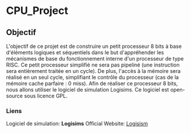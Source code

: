 # CPU_Project
## Objectif
L'objectif de ce projet est de construire un petit processeur 8 bits à base d'éléments logiques et séquentiels dans le but d'appréhender les mécanismes de base du fonctionnement interne d'un processeur de type RISC. Ce petit processeur simplifié ne sera pas pipeliné (une instruction sera entièrement traitée en un cycle). De plus, l'accès à la mémoire sera réalisé en un seul cycle, simplifiant le contrôle du processeur (cas de la mémoire cache parfaire : 0 miss). Afin de réaliser ce processeur 8 bits, nous allons utiliser le logiciel de simulation Logisims. Ce logiciel est open-source sous licence GPL.

### Liens
Logiciel de simulation: **Logisims**
Official Website: [Logisism](http://www.cburch.com/logisim/)